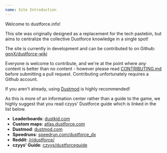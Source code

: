 ```yaml
---
name: Site Introduction
---
```


Welcome to dustforce.info!

This site was originally designed as a replacement for the tech pastebin, but aims to centralize the collective Dustforce knowledge in a single spot!

The site is currently in development and can be contributed to on Github: [gonX/dustforce-wiki](https://github.com/gonX/dustforce-wiki)

Everyone is welcome to contribute, and we're at the point where _any_ content is better than no content - however please read [CONTRIBUTING.md](https://github.com/gonX/dustforce-wiki/blob/master/CONTRIBUTING.md) before submitting a pull request. Contributing unfortunately requires a Github account.

If you aren't already, using [Dustmod](#dustmod) is highly recommended!

As this is more of an information center rather than a guide to the game, we highly suggest that you read czyys' Dustforce guide which is linked in the list below. 

- **Leaderboards**: [dustkid.com](https://dustkid.com/)
- **Custom maps**: [atlas.dustforce.com](https://atlas.dustforce.com/)
- **Dustmod**: [dustmod.com](http://dustmod.com/)
- **Speedruns**: [speedrun.com/dustforce_dx](https://www.speedrun.com/dustforce_dx)
- **Reddit**: [/r/dustforce/](https://www.reddit.com/r/dustforce/)
- **czyys' Guide**: [czyys/dustforceguide](https://github.com/czyys/dustforceguide)
